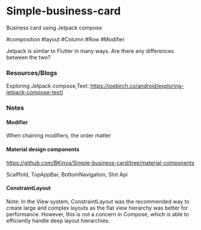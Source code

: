 # Simple-business-card
Business card using Jetpack compose

#composition
#layout
#Column
#Row
#Modifier

Jetpack is similar to Flutter in many ways. Are there any differences between the two?


### Resources/Blogs

Exploring Jetpack compose,Text:
https://joebirch.co/android/exploring-jetpack-compose-text/

### Notes
#### Modifier
When chaining modifiers, the order matter

#### Material design components

https://github.com/BKinya/Simple-business-card/tree/material-components

Scalffold, TopAppBar, BottomNavigation, Slot Api

#### ConstraintLayout

Note: In the View system, ConstraintLayout was the recommended way to create large and complex layouts as the flat view hierarchy was better for performance. However, this is not a concern in Compose, which is able to efficiently handle deep layout hierarchies.
